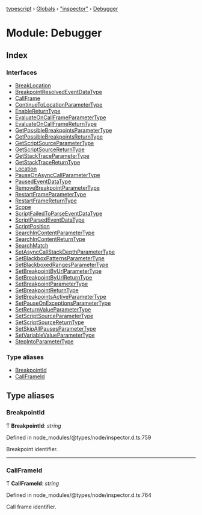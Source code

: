 [typescript](../README.md) › [Globals](../globals.md) › ["inspector"](_inspector_.md) › [Debugger](_inspector_.debugger.md)

# Module: Debugger

## Index

### Interfaces

* [BreakLocation](../interfaces/_inspector_.debugger.breaklocation.md)
* [BreakpointResolvedEventDataType](../interfaces/_inspector_.debugger.breakpointresolvedeventdatatype.md)
* [CallFrame](../interfaces/_inspector_.debugger.callframe.md)
* [ContinueToLocationParameterType](../interfaces/_inspector_.debugger.continuetolocationparametertype.md)
* [EnableReturnType](../interfaces/_inspector_.debugger.enablereturntype.md)
* [EvaluateOnCallFrameParameterType](../interfaces/_inspector_.debugger.evaluateoncallframeparametertype.md)
* [EvaluateOnCallFrameReturnType](../interfaces/_inspector_.debugger.evaluateoncallframereturntype.md)
* [GetPossibleBreakpointsParameterType](../interfaces/_inspector_.debugger.getpossiblebreakpointsparametertype.md)
* [GetPossibleBreakpointsReturnType](../interfaces/_inspector_.debugger.getpossiblebreakpointsreturntype.md)
* [GetScriptSourceParameterType](../interfaces/_inspector_.debugger.getscriptsourceparametertype.md)
* [GetScriptSourceReturnType](../interfaces/_inspector_.debugger.getscriptsourcereturntype.md)
* [GetStackTraceParameterType](../interfaces/_inspector_.debugger.getstacktraceparametertype.md)
* [GetStackTraceReturnType](../interfaces/_inspector_.debugger.getstacktracereturntype.md)
* [Location](../interfaces/_inspector_.debugger.location.md)
* [PauseOnAsyncCallParameterType](../interfaces/_inspector_.debugger.pauseonasynccallparametertype.md)
* [PausedEventDataType](../interfaces/_inspector_.debugger.pausedeventdatatype.md)
* [RemoveBreakpointParameterType](../interfaces/_inspector_.debugger.removebreakpointparametertype.md)
* [RestartFrameParameterType](../interfaces/_inspector_.debugger.restartframeparametertype.md)
* [RestartFrameReturnType](../interfaces/_inspector_.debugger.restartframereturntype.md)
* [Scope](../interfaces/_inspector_.debugger.scope.md)
* [ScriptFailedToParseEventDataType](../interfaces/_inspector_.debugger.scriptfailedtoparseeventdatatype.md)
* [ScriptParsedEventDataType](../interfaces/_inspector_.debugger.scriptparsedeventdatatype.md)
* [ScriptPosition](../interfaces/_inspector_.debugger.scriptposition.md)
* [SearchInContentParameterType](../interfaces/_inspector_.debugger.searchincontentparametertype.md)
* [SearchInContentReturnType](../interfaces/_inspector_.debugger.searchincontentreturntype.md)
* [SearchMatch](../interfaces/_inspector_.debugger.searchmatch.md)
* [SetAsyncCallStackDepthParameterType](../interfaces/_inspector_.debugger.setasynccallstackdepthparametertype.md)
* [SetBlackboxPatternsParameterType](../interfaces/_inspector_.debugger.setblackboxpatternsparametertype.md)
* [SetBlackboxedRangesParameterType](../interfaces/_inspector_.debugger.setblackboxedrangesparametertype.md)
* [SetBreakpointByUrlParameterType](../interfaces/_inspector_.debugger.setbreakpointbyurlparametertype.md)
* [SetBreakpointByUrlReturnType](../interfaces/_inspector_.debugger.setbreakpointbyurlreturntype.md)
* [SetBreakpointParameterType](../interfaces/_inspector_.debugger.setbreakpointparametertype.md)
* [SetBreakpointReturnType](../interfaces/_inspector_.debugger.setbreakpointreturntype.md)
* [SetBreakpointsActiveParameterType](../interfaces/_inspector_.debugger.setbreakpointsactiveparametertype.md)
* [SetPauseOnExceptionsParameterType](../interfaces/_inspector_.debugger.setpauseonexceptionsparametertype.md)
* [SetReturnValueParameterType](../interfaces/_inspector_.debugger.setreturnvalueparametertype.md)
* [SetScriptSourceParameterType](../interfaces/_inspector_.debugger.setscriptsourceparametertype.md)
* [SetScriptSourceReturnType](../interfaces/_inspector_.debugger.setscriptsourcereturntype.md)
* [SetSkipAllPausesParameterType](../interfaces/_inspector_.debugger.setskipallpausesparametertype.md)
* [SetVariableValueParameterType](../interfaces/_inspector_.debugger.setvariablevalueparametertype.md)
* [StepIntoParameterType](../interfaces/_inspector_.debugger.stepintoparametertype.md)

### Type aliases

* [BreakpointId](_inspector_.debugger.md#breakpointid)
* [CallFrameId](_inspector_.debugger.md#callframeid)

## Type aliases

###  BreakpointId

Ƭ **BreakpointId**: *string*

Defined in node_modules/@types/node/inspector.d.ts:759

Breakpoint identifier.

___

###  CallFrameId

Ƭ **CallFrameId**: *string*

Defined in node_modules/@types/node/inspector.d.ts:764

Call frame identifier.
